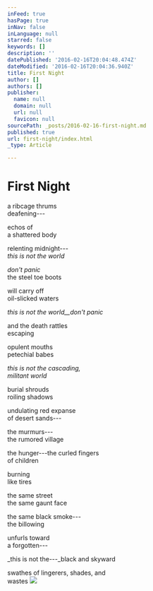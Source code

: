 ```yaml
---
inFeed: true
hasPage: true
inNav: false
inLanguage: null
starred: false
keywords: []
description: ''
datePublished: '2016-02-16T20:04:48.474Z'
dateModified: '2016-02-16T20:04:36.940Z'
title: First Night
author: []
authors: []
publisher:
  name: null
  domain: null
  url: null
  favicon: null
sourcePath: _posts/2016-02-16-first-night.md
published: true
url: first-night/index.html
_type: Article

---
```

# First Night

a ribcage thrums  
deafening---

echos of  
a shattered body

relenting midnight---  
_this is not the world_

_don't panic_  
the steel toe boots

will carry off  
oil-slicked waters

_this is not the world__don't panic_

and the death rattles  
escaping

opulent mouths  
petechial babes

_this is not the cascading,  
militant world_

burial shrouds  
roiling shadows

undulating red expanse  
of desert sands---

the murmurs---  
the rumored village

the hunger---the curled fingers  
of children

burning  
like tires

the same street  
the same gaunt face

the same black smoke---  
the billowing

unfurls toward  
a forgotten---

_this is not the---_black and skyward

swathes of lingerers, shades, and  
wastes
![](https://the-grid-user-content.s3-us-west-2.amazonaws.com/0a5bd689-f755-43a7-9b10-5771c92dd870.jpg)